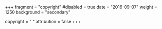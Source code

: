 +++
fragment = "copyright"
#disabled = true
date = "2016-09-07"
weight = 1250
background = "secondary"

copyright = " "
attribution = false
+++
